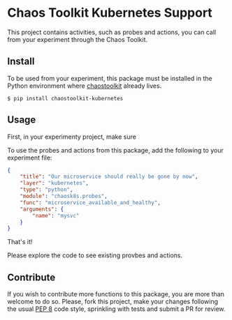 # Chaos Toolkit Kubernetes Support

This project contains activities, such as probes and actions, you can call from
your experiment through the Chaos Toolkit.

## Install

To be used from your experiment, this package must be installed in the Python
environment where [chaostoolkit][] already lives.

[chaostoolkit]: https://github.com/chaostoolkit/chaostoolkit

```
$ pip install chaostoolkit-kubernetes
```

## Usage

First, in your experimenty project, make sure

To use the probes and actions from this package, add the following to your
experiment file:

```json
{
    "title": "Our microservice should really be gone by now",
    "layer": "kubernetes",
    "type": "python",
    "module": "chaosk8s.probes",
    "func": "microservice_available_and_healthy",
    "arguments": {
        "name": "mysvc"
    }
}
```

That's it!

Please explore the code to see existing provbes and actions.

## Contribute

If you wish to contribute more functions to this package, you are more than
welcome to do so. Please, fork this project, make your changes following the
usual [PEP 8][pep8] code style, sprinkling with tests and submit a PR for
review.

[pep8]: https://pycodestyle.readthedocs.io/en/latest/
